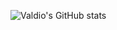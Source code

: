 
![Valdio's GitHub stats](https://github-readme-stats.vercel.app/api?username=valdio&show_icons=true&count_private=true&include_all_commits=true&theme=highcontrast)


<!--
**valdio/valdio** is a ✨ _special_ ✨ repository because its `README.md` (this file) appears on your GitHub profile.

Here are some ideas to get you started:

- 🔭 I’m currently working on ...
- 🌱 I’m currently learning ...
- 👯 I’m looking to collaborate on ...
- 🤔 I’m looking for help with ...
- 💬 Ask me about ...
- 📫 How to reach me: ...
- 😄 Pronouns: ...
- ⚡ Fun fact: ...
-->

